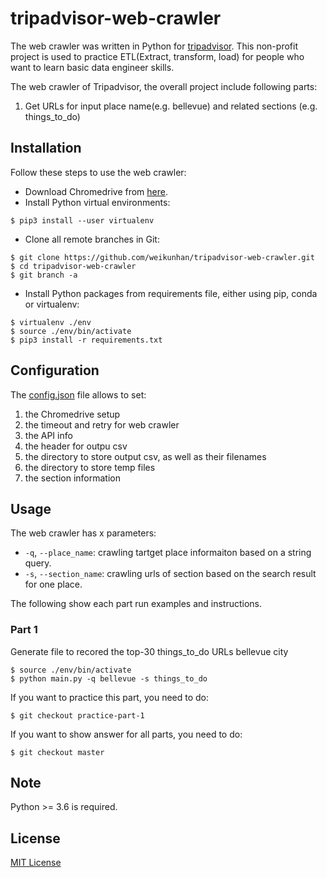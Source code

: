 # tripadvisor-web-crawler

The web crawler was written in Python for [tripadvisor](https://www.tripadvisor.com/). This non-profit project is used to practice ETL(Extract, transform, load) for people who want to learn basic data engineer skills. 

The web crawler of Tripadvisor, the overall project include following parts:

1. Get URLs for input place name(e.g. bellevue) and related sections (e.g. things_to_do)

## Installation

Follow these steps to use the web crawler:

- Download Chromedrive from [here](https://chromedriver.chromium.org/).
- Install Python virtual environments:

```
$ pip3 install --user virtualenv
```

- Clone all remote branches in Git:

```
$ git clone https://github.com/weikunhan/tripadvisor-web-crawler.git
$ cd tripadvisor-web-crawler
$ git branch -a
```

- Install Python packages from requirements file, either using pip, conda or virtualenv:

```
$ virtualenv ./env
$ source ./env/bin/activate
$ pip3 install -r requirements.txt
```

## Configuration

The [config.json](./config.json) file allows to set:

1. the Chromedrive setup
2. the timeout and retry for web crawler
3. the API info
4. the header for outpu csv
5. the directory to store output csv, as well as their filenames
6. the directory to store temp files
7. the section information

## Usage

The web crawler has x parameters:

- `-q`, `--place_name`: crawling tartget place informaiton based on a string query.
- `-s`, `--section_name`: crawling urls of section based on the search result for one place.

The following show each part run examples and instructions.

### Part 1

Generate file to recored the top-30 things_to_do URLs bellevue city 

```
$ source ./env/bin/activate 
$ python main.py -q bellevue -s things_to_do
```

If you want to practice this part, you need to do:

```
$ git checkout practice-part-1
```

If you want to show answer for all parts, you need to do:

```
$ git checkout master
```

## Note

Python >= 3.6 is required.

## License

[MIT License](./LICENSE)